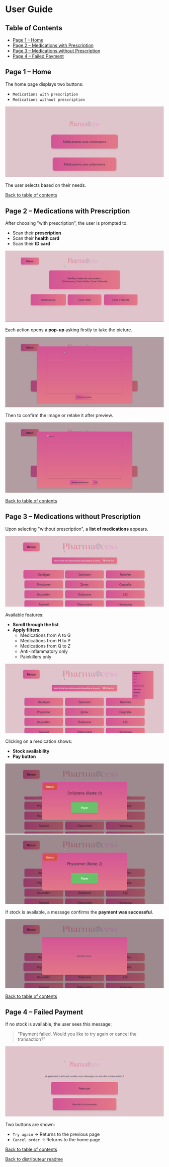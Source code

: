 # User Guide

## Table of Contents

- [Page 1 – Home](#page-1--home)
- [Page 2 – Medications with Prescription](#page-2--medications-with-prescription)
- [Page 3 – Medications without Prescription](#page-3--medications-without-prescription)
- [Page 4 – Failed Payment](#page-4--failed-payment)

## Page 1 – Home

The home page displays two buttons:

- `Medications with prescription`
- `Medications without prescription`

![ImageHomePage](./images/HomePage.png)

The user selects based on their needs.

[Back to table of contents](#table-of-contents)

## Page 2 – Medications with Prescription

After choosing "with prescription", the user is prompted to:

- Scan their **prescription**
- Scan their **health card**
- Scan their **ID card**

![ImageScanPage](./images/ScanPage.png)

Each action opens a **pop-up** asking firstly to take the picture.

![ImageTakePicture](./images/TakePicturePopUp.png)

Then to confirm the image or retake it after preview.

![ImageValidateTakePicture](./images/ValidatePicturePopUp.png)

[Back to table of contents](#table-of-contents)

## Page 3 – Medications without Prescription

Upon selecting "without prescription", a **list of medications** appears.

![ImageMedecinePage](./images/MedecinePage.png)

Available features:

- **Scroll through the list**
- **Apply filters**:
  - Medications from A to G
  - Medications from H to P
  - Medications from Q to Z
  - Anti-inflammatory only
  - Painkillers only

![ImageFilterPopUp](./images/MedecinePageWithFilter.png)

Clicking on a medication shows:

- **Stock availability**
- **Pay button**

![ImageByMedecine1](./images/ByMedecinePopUp-1.png)
![ImageByMedecine2](./images/ByMedecinePopUp-2.png)

If stock is available, a message confirms the **payment was successful**.

![ImageSuccesfulPayment](./images/SuccesfulTransaction.png)

[Back to table of contents](#table-of-contents)

## Page 4 – Failed Payment

If no stock is available, the user sees this message:
> "Payment failed. Would you like to try again or cancel the transaction?"

![ImageFailedPayment](./images/FailedTransaction.png)

Two buttons are shown:

- `Try again` → Returns to the previous page
- `Cancel order` → Returns to the home page

[Back to table of contents](#table-of-contents)

[Back to distributeur readme](../Readme.md)

